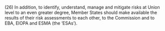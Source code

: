 (26) In addition, to identify, understand, manage and mitigate risks at Union level to an even greater degree, Member States should make available the results of their risk assessments to each other, to the Commission and to EBA, EIOPA and ESMA (the ‘ESAs’).